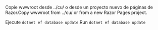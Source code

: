<span data-ttu-id="3a784-101">Copie wwwroot desde ../cu/ o desde un proyecto nuevo de páginas de Razor.</span><span class="sxs-lookup"><span data-stu-id="3a784-101">Copy wwwroot from ../cu/ or from a new Razor Pages project.</span></span>

<span data-ttu-id="3a784-102">Ejecute `dotnet ef database update`.</span><span class="sxs-lookup"><span data-stu-id="3a784-102">Run `dotnet ef database update`</span></span>
